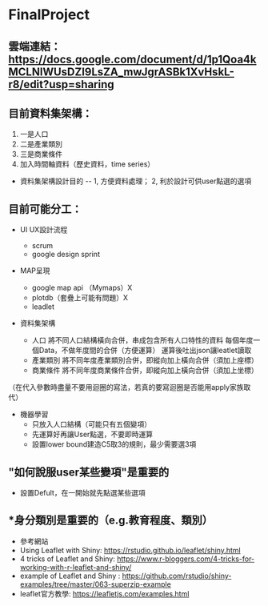 # FinalProject
## 雲端連結：https://docs.google.com/document/d/1p1Qoa4kMCLNlWUsDZI9LsZA_mwJgrASBk1XvHskL-r8/edit?usp=sharing

## 目前資料集架構：
1. 一是人口
2. 二是產業類別
3. 三是商業條件
4. 加入時間軸資料（歷史資料，time series）
* 資料集架構設計目的 -- 1, 方便資料處理； 2, 利於設計可供user點選的選項

## 目前可能分工：
* UI UX設計流程
  * scrum 
  * google design sprint

* MAP呈現
  * google map api （Mymaps）X
  * plotdb（套疊上可能有問題）X
  * leadlet 
  
* 資料集架構
  * 人口
    將不同人口結構橫向合併，串成包含所有人口特性的資料
    每個年度一個Data，不做年度間的合併（方便運算）
    運算後吐出json讓leatlet讀取
  * 產業類別
    將不同年度產業類別合併，即縱向加上橫向合併（須加上座標）
  * 商業條件
    將不同年度商業條件合併，即縱向加上橫向合併（須加上坐標）

（在代入參數時盡量不要用迴圈的寫法，若真的要寫迴圈是否能用apply家族取代）

* 機器學習
  * 只放入人口結構（可能只有五個變項）
  * 先運算好再讓User點選，不要即時運算
  * 設置lower bound建造C5取3的規則，最少需要選3項

## "如何說服user某些變項"是重要的
* 設置Defult，在一開始就先點選某些選項
## *身分類別是重要的（e.g.教育程度、類別）

* 參考網站
 * Using Leaflet with Shiny: https://rstudio.github.io/leaflet/shiny.html
 * 4 tricks of Leaflet and Shiny: https://www.r-bloggers.com/4-tricks-for-working-with-r-leaflet-and-shiny/
 * example of Leaflet and Shiny : https://github.com/rstudio/shiny-examples/tree/master/063-superzip-example
 * leaflet官方教學: https://leafletjs.com/examples.html
